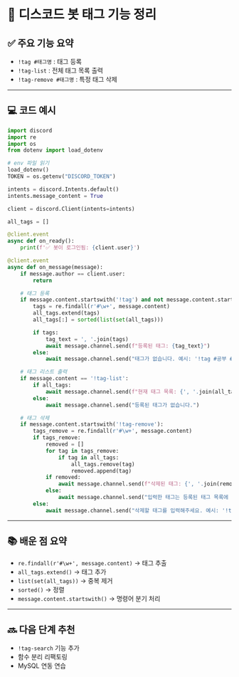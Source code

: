 # 📌 디스코드 봇 태그 기능 정리

## ✅ 주요 기능 요약
- `!tag #태그명` : 태그 등록
- `!tag-list` : 전체 태그 목록 출력
- `!tag-remove #태그명` : 특정 태그 삭제

---

## 💻 코드 예시

```python
import discord
import re
import os
from dotenv import load_dotenv

# env 파일 읽기
load_dotenv()
TOKEN = os.getenv("DISCORD_TOKEN")

intents = discord.Intents.default()
intents.message_content = True

client = discord.Client(intents=intents)

all_tags = []

@client.event
async def on_ready():
    print(f'✅ 봇이 로그인됨: {client.user}')

@client.event
async def on_message(message):
    if message.author == client.user:
        return

    # 태그 등록
    if message.content.startswith('!tag') and not message.content.startswith('!tag-list') and not message.content.startswith('!tag-remove'):
        tags = re.findall(r'#\w+', message.content)
        all_tags.extend(tags)
        all_tags[:] = sorted(list(set(all_tags)))

        if tags:
            tag_text = ', '.join(tags)
            await message.channel.send(f"등록된 태그: {tag_text}")
        else:
            await message.channel.send("태그가 없습니다. 예시: '!tag #공부 #감성'")

    # 태그 리스트 출력
    if message.content == '!tag-list':
        if all_tags:
            await message.channel.send(f"현재 태그 목록: {', '.join(all_tags)}")
        else:
            await message.channel.send("등록된 태그가 없습니다.")

    # 태그 삭제
    if message.content.startswith('!tag-remove'):
        tags_remove = re.findall(r'#\w+', message.content)
        if tags_remove:
            removed = []
            for tag in tags_remove:
                if tag in all_tags:
                    all_tags.remove(tag)
                    removed.append(tag)
            if removed:
                await message.channel.send(f"삭제된 태그: {', '.join(removed)}")
            else:
                await message.channel.send("입력한 태그는 등록된 태그 목록에 없습니다.")
        else:
            await message.channel.send("삭제할 태그를 입력해주세요. 예시: '!tag-remove #감성'")
```

---

## 📚 배운 점 요약
- `re.findall(r'#\w+', message.content)` → 태그 추출
- `all_tags.extend()` → 태그 추가
- `list(set(all_tags))` → 중복 제거
- `sorted()` → 정렬
- `message.content.startswith()` → 명령어 분기 처리

---

## 🔜 다음 단계 추천
- `!tag-search` 기능 추가
- 함수 분리 리팩토링
- MySQL 연동 연습
